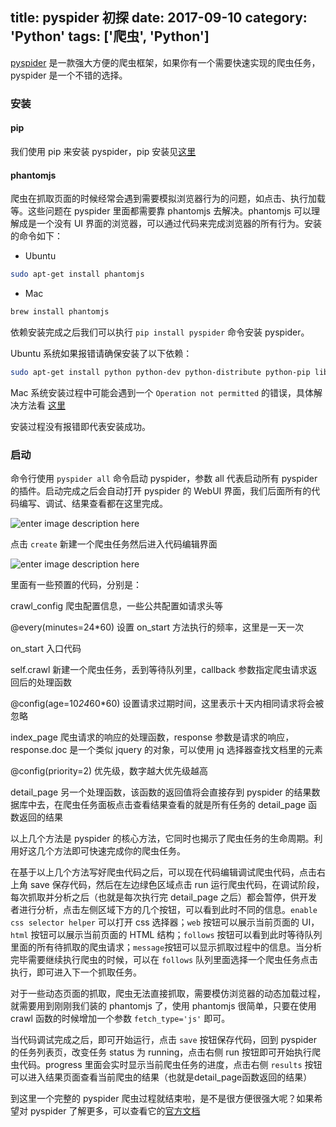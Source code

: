title: pyspider 初探
date: 2017-09-10
category: 'Python'
tags: ['爬虫', 'Python']
---


[pyspider](http://www.pyspider.cn/) 是一款强大方便的爬虫框架，如果你有一个需要快速实现的爬虫任务，pyspider 是一个不错的选择。

### 安装

#### pip

我们使用 pip 来安装 pyspider，pip 安装见[这里](http://pip-cn.readthedocs.io/en/latest/installing.html)

<!-- more -->

#### phantomjs

爬虫在抓取页面的时候经常会遇到需要模拟浏览器行为的问题，如点击、执行加载等。这些问题在 pyspider 里面都需要靠 phantomjs 去解决。phantomjs 可以理解成是一个没有 UI 界面的浏览器，可以通过代码来完成浏览器的所有行为。安装的命令如下：
- Ubuntu

```bash
sudo apt-get install phantomjs
```

- Mac

```bash
brew install phantomjs
```

依赖安装完成之后我们可以执行 `pip install pyspider`
命令安装 pyspider。

Ubuntu 系统如果报错请确保安装了以下依赖：

```bash
sudo apt-get install python python-dev python-distribute python-pip libcurl4-openssl-dev libxml2-dev libxslt1-dev python-lxml
```

Mac 系统安装过程中可能会遇到一个 `Operation not permitted` 的错误，具体解决方法看 [这里](http://blog.shijianwen.com/2017/03/26/Mac%20%E5%AE%89%E8%A3%85%20Scrapy%20%E6%8A%A5%E9%94%99/)

安装过程没有报错即代表安装成功。

### 启动

命令行使用 `pyspider all`  命令启动 pyspider，参数 all 代表启动所有 pyspider 的插件。启动完成之后会自动打开 pyspider 的 WebUI 界面，我们后面所有的代码编写、调试、结果查看都在这里完成。

![enter image description here](http://7xawh4.com1.z0.glb.clouddn.com/%E5%B1%8F%E5%B9%95%E5%BF%AB%E7%85%A7%202017-09-10%20%E4%B8%8B%E5%8D%888.34.08.png)

点击 `create` 新建一个爬虫任务然后进入代码编辑界面

![enter image description here](http://7xawh4.com1.z0.glb.clouddn.com/%E5%B1%8F%E5%B9%95%E5%BF%AB%E7%85%A7%202017-09-10%20%E4%B8%8B%E5%8D%888.41.35.png)

里面有一些预置的代码，分别是：

crawl_config
爬虫配置信息，一些公共配置如请求头等

@every(minutes=24*60)
设置 on_start 方法执行的频率，这里是一天一次

on_start
入口代码

self.crawl
新建一个爬虫任务，丢到等待队列里，callback 参数指定爬虫请求返回后的处理函数

@config(age=10*24*60*60)
设置请求过期时间，这里表示十天内相同请求将会被忽略

index_page
爬虫请求的响应的处理函数，response 参数是请求的响应，response.doc 是一个类似 jquery 的对象，可以使用 jq 选择器查找文档里的元素

@config(priority=2)
优先级，数字越大优先级越高

detail_page
另一个处理函数，该函数的返回值将会直接存到 pyspider 的结果数据库中去，在爬虫任务面板点击查看结果查看的就是所有任务的 detail_page 函数返回的结果

以上几个方法是 pyspider 的核心方法，它同时也揭示了爬虫任务的生命周期。利用好这几个方法即可快速完成你的爬虫任务。

在基于以上几个方法写好爬虫代码之后，可以现在代码编辑调试爬虫代码，点击右上角 save 保存代码，然后在左边绿色区域点击 run 运行爬虫代码，在调试阶段，每次抓取并分析之后（也就是每次执行完 detail_page 之后）都会暂停，供开发者进行分析，点击左侧区域下方的几个按钮，可以看到此时不同的信息。`enable css selector helper` 可以打开 css 选择器；`web` 按钮可以展示当前页面的 UI，`html` 按钮可以展示当前页面的 HTML 结构；`follows` 按钮可以看到此时等待队列里面的所有待抓取的爬虫请求；`message`按钮可以显示抓取过程中的信息。当分析完毕需要继续执行爬虫的时候，可以在 `follows` 队列里面选择一个爬虫任务点击执行，即可进入下一个抓取任务。

对于一些动态页面的抓取，爬虫无法直接抓取，需要模仿浏览器的动态加载过程，就需要用到刚刚我们装的 phantomjs 了，使用 phantomjs 很简单，只要在使用 crawl 函数的时候增加一个参数 `fetch_type='js'` 即可。

当代码调试完成之后，即可开始运行，点击 `save` 按钮保存代码，回到 pyspider 的任务列表页，改变任务 status 为 running，点击右侧 run 按钮即可开始执行爬虫代码。progress 里面会实时显示当前爬虫任务的进度，点击右侧 `results`
 按钮可以进入结果页面查看当前爬虫的结果（也就是detail_page函数返回的结果）

到这里一个完整的 pyspider 爬虫过程就结束啦，是不是很方便很强大呢？如果希望对 pyspider 了解更多，可以查看它的[官方文档](http://www.pyspider.cn/book/pyspider/pyspider-Quickstart-2.html)